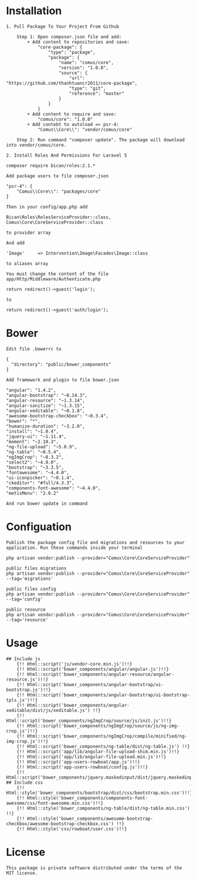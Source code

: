 # Installation

	1. Pull Package To Your Project From Github

	 	Step 1: Open composer.json file and add:
	 		+ Add content to repositories and save:
		 		"core-package": {
		            "type": "package",
		            "package": {
		                "name": "comus/core",
		                "version": "1.0.0",
		                "source": {
		                    "url": "https://github.com/thanhtuancr2011/core-package",
		                    "type": "git",
		                    "reference": "master"
		                }
		            }
		        }
		    + Add content to require and save:
		    	"comus/core": "1.0.0"
		    + Add contebt to autoload => psr-4:
				"Comus\\Core\\": "vendor/comus/core"

		Step 2: Run command "composer update". The package will download into vendor/comus/core.

	2. Install Roles And Permissions For Laravel 5

	composer require bican/roles:2.1.*

	Add package users to file composer.json
	
	"psr-4": {
		"Comus\\Core\\": "packages/core"
	}
	
	Then in your config/app.php add
	
	Bican\Roles\RolesServiceProvider::class,
    Comus\Core\CoreServiceProvider::class

    to provider array

    And add

    'Image'     => Intervention\Image\Facades\Image::class

    to aliases array

    You must change the content of the file app/Http/Middleware/Authenticate.php

	return redirect()->guest('login');

	to

	return redirect()->guest('auth/login');

# Bower  

	Edit file .bowerrc to 

    {
	  "directory": "public/bower_components"
	} 

	Add framework and plugin to file bower.json

	"angular": "1.4.2",
    "angular-bootstrap": "~0.14.3",
    "angular-resource": "~1.3.14",
    "angular-sanitize": "~1.3.15",
    "angular-xeditable": "~0.1.8",
    "awesome-bootstrap-checkbox": "~0.3.4",
    "bower": "*",
    "humanize-duration": "~3.2.0",
    "install": "~1.0.4",
    "jquery-ui": "~1.11.4",
    "moment": "~2.10.3",
    "ng-file-upload": "~5.0.9",
    "ng-table": "~0.5.4",
    "ngImgCrop": "~0.3.2",
    "select2": "~4.0.0",
    "bootstrap": "~3.3.5",
    "fontawesome": "~4.4.0",
    "ui-iconpicker": "~0.1.4",
    "ckeditor": "#full/4.3.3",
    "components-font-awesome": "~4.4.0",
    "metisMenu": "2.0.2"
	
	And run bower update in command
	
# Configuation

	Publish the package config file and migrations and resources to your application. Run these commands inside your terminal
	
	php artisan vendor:publish --provider="Comus\Core\CoreServiceProvider"
	
	public files migrations
	php artisan vendor:publish --provider="Comus\Core\CoreServiceProvider" --tag='migrations'
	
	public files config
	php artisan vendor:publish --provider="Comus\Core\CoreServiceProvider" --tag='config'

	public resource
	php artisan vendor:publish --provider="Comus\Core\CoreServiceProvider" --tag='resource'

# Usage
	## Include js
	    {!! Html::script('js/vendor-core.min.js')!!}
	    {!! Html::script('bower_components/angular/angular.js')!!}
        {!! Html::script('bower_components/angular-resource/angular-resource.js')!!}
        {!! Html::script('bower_components/angular-bootstrap/ui-bootstrap.js')!!}
        {!! Html::script('bower_components/angular-bootstrap/ui-bootstrap-tpls.js')!!}
        {!! Html::script('bower_components/angular-xeditable/dist/js/xeditable.js') !!}
        {!! Html::script('bower_components/ngImgCrop/source/js/init.js')!!}
        {!! Html::script('bower_components/ngImgCrop/source/js/ng-img-crop.js')!!}
        {!! Html::script('bower_components/ngImgCrop/compile/minified/ng-img-crop.js')!!}
        {!! Html::script('bower_components/ng-table/dist/ng-table.js') !!}
        {!! Html::script('app/lib/angular-file-upload-shim.min.js')!!}
        {!! Html::script('app/lib/angular-file-upload.min.js')!!}
        {!! Html::script('app-users-rowboat/app.js')!!}
        {!! Html::script('app-users-rowboat/config.js')!!} 
        {!! Html::script('bower_components/jquery.maskedinput/dist/jquery.maskedinput.min.js')!!}
	## Include css
	    {!! Html::style('bower_components/bootstrap/dist/css/bootstrap.min.css')!!}
	    {!! Html::style('bower_components/components-font-awesome/css/font-awesome.min.css')!!}
	    {!! Html::style('bower_components/ng-table/dist/ng-table.min.css') !!}
	    {!! Html::style('bower_components/awesome-bootstrap-checkbox/awesome-bootstrap-checkbox.css') !!}
	    {!! Html::style('css/rowboat/user.css')!!}
# License
	This package is private software distributed under the terms of the MIT license.